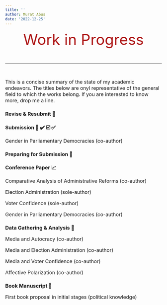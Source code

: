 ```yaml
---
title: ''
author: Murat Abus
date: '2022-12-25'
---
```


<font size="7"><p style="text-align: center; color:#ae1717;">Work in Progress</p>
<hr/> </font>

<font size="3">This is a concise summary of the state of my academic endeavors. The titles below are onyl representative of the general field to which the works belong. If you are interested to know more, drop me a line. </font>

### Revise & Resubmit :pushpin:



### Submission :bookmark_tabs: :heavy_check_mark: :ballot_box_with_check: :white_check_mark:
<font size="3">

Gender in Parliamentary Democracies (co-author) 

</font>

### Preparing for Submission :file_folder:


### Conference Paper :chart_with_upwards_trend:
<font size="3">

Comparative Analysis of Administrative Reforms (co-author)

Election Administration (sole-author)

Voter Confidence (sole-author)

Gender in Parliamentary Democracies (co-author)

</font>

### Data Gathering & Analysis :floppy_disk:
<font size="3">

Media and Autocracy (co-author)

Media and Election Administration (co-author)

Media and Voter Confidence (co-author)

Affective Polarization (co-author)
                                                             
</font>
 
### Book Manuscript :book:
<font size="3">
First book proposal in initial stages (political knowledge)


</font>
